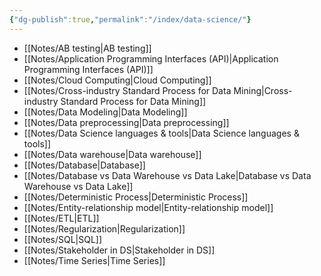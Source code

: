 ```yaml
---
{"dg-publish":true,"permalink":"/index/data-science/"}
---
```


- [[Notes/AB testing\|AB testing]]
- [[Notes/Application Programming Interfaces (API)\|Application Programming Interfaces (API)]]
- [[Notes/Cloud Computing\|Cloud Computing]]
- [[Notes/Cross-industry Standard Process for Data Mining\|Cross-industry Standard Process for Data Mining]]
- [[Notes/Data Modeling\|Data Modeling]]
- [[Notes/Data preprocessing\|Data preprocessing]]
- [[Notes/Data Science languages & tools\|Data Science languages & tools]]
- [[Notes/Data warehouse\|Data warehouse]]
- [[Notes/Database\|Database]]
- [[Notes/Database vs Data Warehouse vs Data Lake\|Database vs Data Warehouse vs Data Lake]]
- [[Notes/Deterministic Process\|Deterministic Process]]
- [[Notes/Entity-relationship model\|Entity-relationship model]]
- [[Notes/ETL\|ETL]]
- [[Notes/Regularization\|Regularization]]
- [[Notes/SQL\|SQL]]
- [[Notes/Stakeholder in DS\|Stakeholder in DS]]
- [[Notes/Time Series\|Time Series]]
